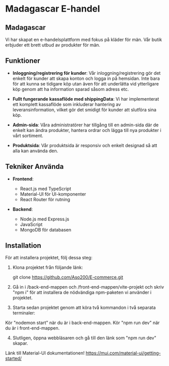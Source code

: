 # Madagascar E-handel

<h2>Madagascar</h2> 
<p>Vi har skapat en e-handelsplattform med fokus på kläder för män. Vår butik erbjuder ett brett utbud av produkter för män.</p>

## Funktioner

- **Inloggning/registrering för kunder**: Vår inloggning/registrering gör det enkelt för kunder att skapa konton och logga in på hemsidan. Inte bara för att kunna se tidigare köp utan även för att underlätta vid ytterligare köp genom att ha information sparad såsom adress etc.

- **Fullt fungerande kassaflöde med shippingData**: Vi har implementerat ett komplett kassaflöde som inkluderar hantering av leveransinformation, vilket gör det smidigt för kunder att slutföra sina köp.

- **Admin-sida**: Våra administratörer har tillgång till en admin-sida där de enkelt kan ändra produkter, hantera ordrar och lägga till nya produkter i vårt sortiment.

- **Produktsida**: Vår produktsida är responsiv och enkelt designad så att alla kan använda den.

## Tekniker Använda

- **Frontend**:
  - React.js med TypeScript
  - Material-UI för UI-komponenter
  - React Router för rutning

- **Backend**:
  - Node.js med Express.js
  - JavaScript
  - MongoDB för databasen

## Installation

För att installera projektet, följ dessa steg:

1. Klona projektet från följande länk:

   git clone https://github.com/Aso200/E-commerce.git

2. Gå in i /back-end-mappen och /front-end-mappen/vite-projekt och skriv "npm i" för att installera de nödvändiga npm-paketen vi använder i projektet.

3. Starta sedan projektet genom att köra två kommandon i två separata terminaler:

  Kör "nodemon start" när du är i back-end-mappen.
  Kör "npm run dev" när du är i front-end-mappen.

4. Slutligen, öppna webbläsaren och gå till den länk som "npm run dev" skapar.


Länk till Material-UI dokumentationen! https://mui.com/material-ui/getting-started/
